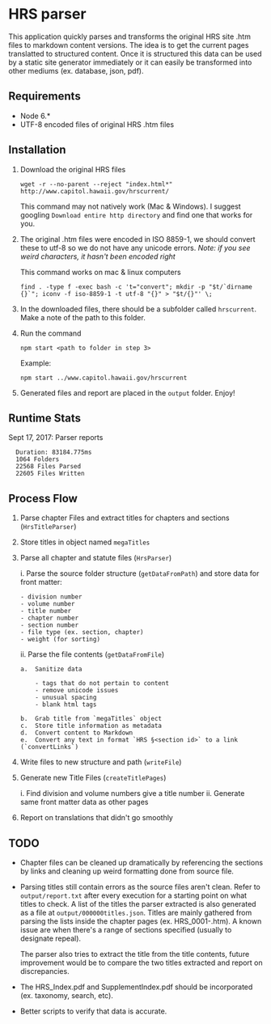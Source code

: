 # HRS parser

This application quickly parses and transforms the original HRS site .htm files to markdown content versions. The idea is to get the current pages translatted to structured content. Once it is structured this data can be used by a static site generator immediately or it can easily be transformed into other mediums (ex. database, json, pdf).

## Requirements
* Node 6.*
* UTF-8 encoded files of original HRS .htm files

## Installation
1.  Download the original HRS files
    ```
    wget -r --no-parent --reject "index.html*" http://www.capitol.hawaii.gov/hrscurrent/
    ```
    This command may not natively work (Mac & Windows). I suggest googling `Download entire http directory` and find one that works for you.

2.  The original .htm files were encoded in ISO 8859-1, we should convert these to utf-8 so we do not have any unicode errors. *Note: if you see weird characters, it hasn't been encoded right*

    This command works on mac & linux computers 
    ```
    find . -type f -exec bash -c 't="convert"; mkdir -p "$t/`dirname {}`"; iconv -f iso-8859-1 -t utf-8 "{}" > "$t/{}"' \;
    ```

3.  In the downloaded files, there should be a subfolder called `hrscurrent`. Make a note of the path to this folder.

4.  Run the command
    ```
    npm start <path to folder in step 3>
    ```
    
    Example:
    ```
    npm start ../www.capitol.hawaii.gov/hrscurrent
    ```

5.  Generated files and report are placed in the `output` folder. Enjoy!

## Runtime Stats

Sept 17, 2017: Parser reports

      Duration: 83184.775ms
      1064 Folders
      22568 Files Parsed
      22605 Files Written

## Process Flow
1.  Parse chapter Files and extract titles for chapters and sections (`HrsTitleParser`) 
2.  Store titles in object named `megaTitles`
3.  Parse all chapter and statute files (`HrsParser`)

    i.  Parse the source folder structure (`getDataFromPath`) and store data for front matter:
        
        - division number
        - volume number
        - title number
        - chapter number
        - section number
        - file type (ex. section, chapter)
        - weight (for sorting)

    ii. Parse the file contents (`getDataFromFile`)

        a.  Sanitize data
            
            - tags that do not pertain to content
            - remove unicode issues
            - unusual spacing
            - blank html tags

        b.  Grab title from `megaTitles` object
        c.  Store title information as metadata
        d.  Convert content to Markdown
        e.  Convert any text in format `HRS §<section id>` to a link (`convertLinks`)

4.  Write files to new structure and path (`writeFile`)
5.  Generate new Title Files (`createTitlePages`)

    i.  Find division and volume numbers give a title number
    ii. Generate same front matter data as other pages

6.  Report on translations that didn't go smoothly

## TODO

*   Chapter files can be cleaned up dramatically by referencing the sections by links and cleaning up weird formatting done from source file.

*   Parsing titles still contain errors as the source files aren't clean. Refer to `output/report.txt` after every execution for a starting point on what titles to check. A list of the titles the parser extracted is also generated as a file at `output/000000titles.json`. Titles are mainly gathered from parsing the lists inside the chapter pages (ex. HRS_0001-.htm).  A known issue are when there's a range of sections specified (usually to designate repeal). 

    The parser also tries to extract the title from the title contents, future improvement would be to compare the two titles extracted and report on discrepancies. 

*   The HRS_Index.pdf and SupplementIndex.pdf should be incorporated (ex. taxonomy, search, etc).

*   Better scripts to verify that data is accurate.


